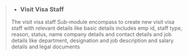 >- ### Visit Visa Staff
>The visit visa staff Sub-module encompass to create new visit visa staff with relevant details like basic details includes emp id, staff type, reason, status, name company details and contact details and job details like department, designation and job description and salary details and legal documents 